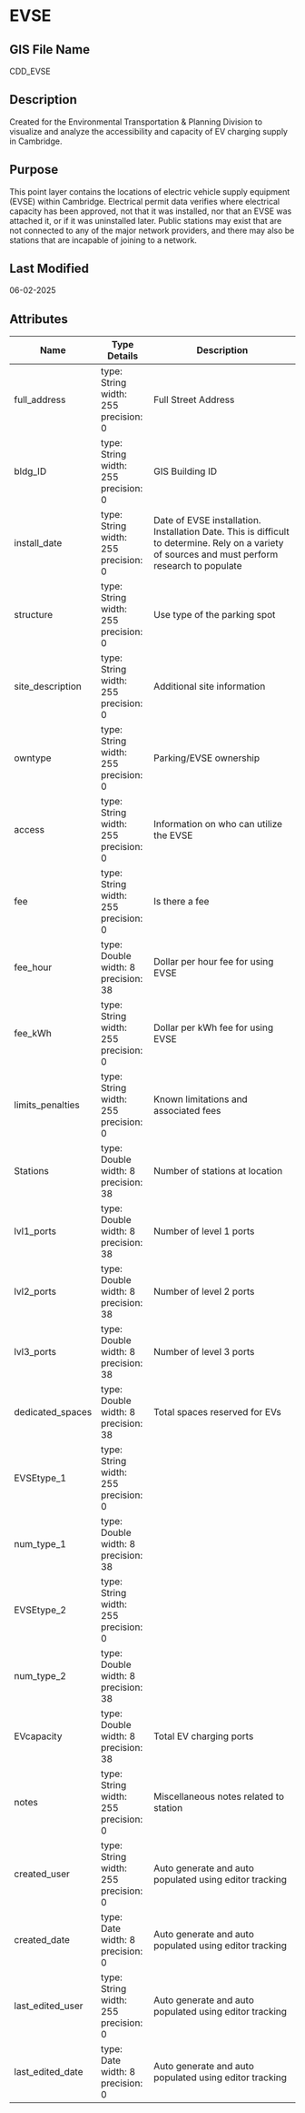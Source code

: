 # EVSE
## GIS File Name
CDD_EVSE
## Description
<DIV STYLE="text-align:Left;"><DIV><DIV><P STYLE="margin:0 0 11 0;"><SPAN><SPAN>Created for the Environmental Transportation &amp; Planning Division to visualize and analyze the accessibility and capacity of EV charging supply in Cambridge.</SPAN></SPAN></P></DIV></DIV></DIV>

## Purpose
This point layer contains the locations of electric vehicle supply equipment (EVSE) within Cambridge. Electrical permit data verifies where electrical capacity has been approved, not that it was installed, nor that an EVSE was attached it, or if it was uninstalled later. Public stations may exist that are not connected to any of the major network providers, and there may also be stations that are incapable of joining to a network.
## Last Modified
06-02-2025
## Attributes
|Name|Type Details|Description|
|----|------------|-----------|
|full_address|type: String<br/>width: 255<br/>precision: 0|Full Street Address|
|bldg_ID|type: String<br/>width: 255<br/>precision: 0|GIS Building ID|
|install_date|type: String<br/>width: 255<br/>precision: 0|Date of EVSE installation. Installation Date. This is difficult to determine. Rely on a variety of sources and must perform research to populate|
|structure|type: String<br/>width: 255<br/>precision: 0|Use type of the parking spot|
|site_description|type: String<br/>width: 255<br/>precision: 0|Additional site information|
|owntype|type: String<br/>width: 255<br/>precision: 0|Parking/EVSE ownership|
|access|type: String<br/>width: 255<br/>precision: 0|Information on who can utilize the EVSE|
|fee|type: String<br/>width: 255<br/>precision: 0|Is there a fee|
|fee_hour|type: Double<br/>width: 8<br/>precision: 38|Dollar per hour fee for using EVSE|
|fee_kWh|type: String<br/>width: 255<br/>precision: 0|Dollar per kWh fee for using EVSE|
|limits_penalties|type: String<br/>width: 255<br/>precision: 0|Known limitations and associated fees|
|Stations|type: Double<br/>width: 8<br/>precision: 38|Number of stations at location|
|lvl1_ports|type: Double<br/>width: 8<br/>precision: 38|Number of level 1 ports|
|lvl2_ports|type: Double<br/>width: 8<br/>precision: 38|Number of level 2 ports|
|lvl3_ports|type: Double<br/>width: 8<br/>precision: 38|Number of level 3 ports|
|dedicated_spaces|type: Double<br/>width: 8<br/>precision: 38|Total spaces reserved for EVs|
|EVSEtype_1|type: String<br/>width: 255<br/>precision: 0||
|num_type_1|type: Double<br/>width: 8<br/>precision: 38||
|EVSEtype_2|type: String<br/>width: 255<br/>precision: 0||
|num_type_2|type: Double<br/>width: 8<br/>precision: 38||
|EVcapacity|type: Double<br/>width: 8<br/>precision: 38|Total EV charging ports|
|notes|type: String<br/>width: 255<br/>precision: 0|Miscellaneous notes related to station|
|created_user|type: String<br/>width: 255<br/>precision: 0|Auto generate and auto populated using editor tracking|
|created_date|type: Date<br/>width: 8<br/>precision: 0|Auto generate and auto populated using editor tracking|
|last_edited_user|type: String<br/>width: 255<br/>precision: 0|Auto generate and auto populated using editor tracking|
|last_edited_date|type: Date<br/>width: 8<br/>precision: 0|Auto generate and auto populated using editor tracking|
